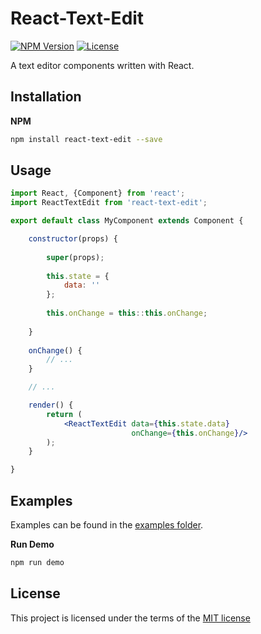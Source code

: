# React-Text-Edit

[![NPM Version][npm-image]][npm-url]
[![License][license-image]][npm-url]

[npm-image]: https://img.shields.io/npm/v/react-text-edit.svg
[npm-url]: https://npmjs.org/package/react-text-edit
[license-image]: https://img.shields.io/npm/l/react-text-edit.svg

A text editor components written with React.

## Installation

**NPM**

```bash
npm install react-text-edit --save
```

## Usage

```jsx
import React, {Component} from 'react';
import ReactTextEdit from 'react-text-edit';

export default class MyComponent extends Component {

    constructor(props) {
    
        super(props);
        
        this.state = {
            data: ''
        };
        
        this.onChange = this::this.onChange;
        
    }
    
    onChange() {
    	// ...
    }

    // ...

    render() {
        return (
            <ReactTextEdit data={this.state.data}
                           onChange={this.onChange}/>
        );
    }

}
```

## Examples

Examples can be found in the
[examples folder](https://github.com/fatalxiao/react-text-edit/tree/master/examples).

**Run Demo**

```bash
npm run demo
```

## License

This project is licensed under the terms of the
[MIT license](https://github.com/alcedo-ui/alcedo-ui/blob/dev/LICENSE)